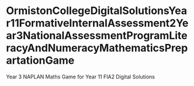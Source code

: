 # OrmistonCollegeDigitalSolutionsYear11FormativeInternalAssessment2Year3NationalAssessmentProgramLiteracyAndNumeracyMathematicsPrepartationGame
 Year 3 NAPLAN Maths Game for Year 11 FIA2 Digital Solutions
